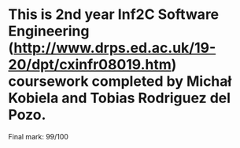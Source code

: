# This is 2nd year Inf2C Software Engineering (http://www.drps.ed.ac.uk/19-20/dpt/cxinfr08019.htm) coursework completed by Michał Kobiela and Tobias Rodriguez del Pozo.

Final mark: 99/100

